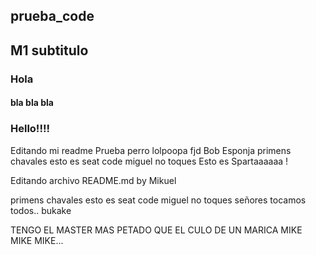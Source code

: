 ## prueba_code
## M1 subtitulo
### Hola
#### bla bla bla
### Hello!!!!
Editando mi readme
Prueba perro
lolpoopa
fjd
Bob Esponja
primens
chavales esto es seat code
miguel no toques
Esto es Spartaaaaaa !

Editando archivo README.md by Mikuel

primens
chavales esto es seat code
miguel no toques
señores tocamos todos.. bukake

TENGO EL MASTER MAS PETADO QUE EL CULO DE UN MARICA
MIKE MIKE MIKE...

